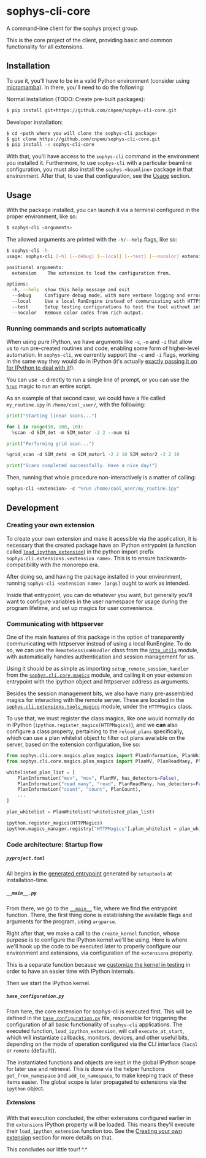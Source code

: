 # sophys-cli-core

A command-line client for the sophys project group.

This is the core project of the client, providing basic and common functionality for all extensions.

## Installation

To use it, you'll have to be in a valid Python environment (consider using [micromamba](https://mamba.readthedocs.io/en/latest/user_guide/micromamba.html)). In there, you'll need to do the following:

Normal installation (TODO: Create pre-built packages):

```bash
$ pip install git+https://github.com/cnpem/sophys-cli-core.git
```

Developer installation:

```bash
$ cd <path where you will clone the sophys-cli package>
$ git clone https://github.com/cnpem/sophys-cli-core.git
$ pip install -e sophys-cli-core
```

With that, you'll have access to the `sophys-cli` command in the environment you installed it. Furthermore, to use `sophys-cli` with a particular beamline configuration, you must also install the `sophys-<beamline>` package in that environment. After that, to use that configuration, see the [Usage](#usage) section.

## Usage

With the package installed, you can launch it via a terminal configured in the proper environment, like so:

```bash
$ sophys-cli <arguments>
```

The allowed arguments are printed with the `-h/--help` flags, like so:

```bash
$ sophys-cli -h
usage: sophys-cli [-h] [--debug] [--local] [--test] [--nocolor] extension

positional arguments:
  extension    The extension to load the configuration from.

options:
  -h, --help  show this help message and exit
  --debug     Configure debug mode, with more verbose logging and error messgaes.
  --local     Use a local RunEngine instead of communicating with HTTPServer.
  --test      Setup testing configurations to test the tool without interfering with production configured parameters.
  --nocolor   Remove color codes from rich output.
```

### Running commands and scripts automatically

When using pure IPython, we have arguments like `-c`, `-m` and `-i` that allow us to run pre-created routines and code, enabling some form of higher-level automation. In `sophys-cli`, we currently support the `-c` and `-i` flags, working in the same way they would do in IPython (it's actually [exactly passing it on for IPython to deal with it](https://github.com/cnpem/sophys-cli-core/blob/main/src/sophys/cli/core/__main__.py#L122)!).

You can use `-c` directly to run a single line of prompt, or you can use the [`%run`](https://ipython.readthedocs.io/en/stable/interactive/magics.html#magic-run) magic to run an entire script.

As an example of that second case, we could have a file called `my_routine.ipy` in `/home/cool_user/`, with the following:

```python
print("Starting linear scans...")

for i in range(10, 100, 10):
  %scan -d SIM_det -m SIM_motor -2 2 --num $i

print("Performing grid scan...")

%grid_scan -d SIM_det4 -m SIM_motor1 -2 2 10 SIM_motor2 -2 2 10

print("Scans completed successfully. Have a nice day!")
```

Then, running that whole procedure non-interactively is a matter of calling:

```bash
sophys-cli <extension> -c "%run /home/cool_user/my_routine.ipy"
```

## Development

### Creating your own extension

To create your own extension and make it acessible via the application, it is necessary that the created package have an IPython entrypoint (a function called [`load_ipython_extension`](https://ipython.readthedocs.io/en/stable/config/extensions/index.html#writing-extensions)) in the python import prefix `sophys.cli.extensions.<extension name>`. This is to ensure backwards-compatibility with the monorepo era.

After doing so, and having the package installed in your environment, running `sophys-cli <extension name> [args]` ought to work as intended.

Inside that entrypoint, you can do whatever you want, but generally you'll want to configure variables in the user namespace for usage during the program lifetime, and set up magics for user convenience.

### Communicating with httpserver

One of the main features of this package in the option of transparently communicating with httpserver instead of using a local RunEngine. To do so, we can use the `RemoteSessionHandler` class from the [`http_utils`](./src/sophys/cli/http_utils.py) module, with automatically handles authentication and session management for us.

Using it should be as simple as importing `setup_remote_session_handler` from the [`sophys.cli.core.magics`](./src/sophys/cli/core/magics/__init__.py) module, and calling it on your extension entrypoint with the ipython object and httpserver address as arguments.

Besides the session management bits, we also have many pre-assembled magics for interacting with the remote server. These are located in the [`sophys.cli.extensions.tools_magics`](./src/sophys/cli/core/magics/tools_magics.py) module, under the `HTTPMagics` class.

To use that, we must register the class magics, like one would normally do in IPython (`ipython.register_magics(HTTPMagics)`), and we **can** also configure a class property, pertaining to the `reload_plans` specifically, which can use a plan whitelist object to filter out plans available on the server, based on the extension configuration, like so:

```python
from sophys.cli.core.magics.plan_magics import PlanInformation, PlanWhitelist
from sophys.cli.core.magics.plan_magics import PlanMV, PlanReadMany, PlanCount

whitelisted_plan_list = [
    PlanInformation("mov", "mov", PlanMV, has_detectors=False),
    PlanInformation("read_many", "read", PlanReadMany, has_detectors=False),
    PlanInformation("count", "count", PlanCount),
    ...
]

plan_whitelist = PlanWhitelist(*whitelisted_plan_list)

ipython.register_magics(HTTPMagics)
ipython.magics_manager.registry["HTTPMagics"].plan_whitelist = plan_whitelist
```

### Code architecture: Startup flow

##### `pyproject.toml`

All begins in the [generated entrypoint](https://github.com/cnpem/sophys-cli-core/blob/678f686aea1c41f686c34792c7c344f5f10550fe/pyproject.toml#L44) generated by `setuptools` at installation-time.

##### `__main__.py`

From there, we go to the [`__main__`](./src/sophys/cli/core/__main__.py) file, where we find the entrypoint function. There, the first thing done is establishing the available flags and arguments for the program, using `argparse`.

Right after that, we make a call to the `create_kernel` function, whose purpose is to configure the IPython kernel we'll be using. Here is where we'll hook up the code to be executed later to properly configure our environment and extensions, via configuration of the `extensions` property.

This is a separate function because we [customize the kernel in testing](https://github.com/cnpem/sophys-cli-core/blob/678f686aea1c41f686c34792c7c344f5f10550fe/src/sophys/cli/core/test_utils/fixtures/kernel_mock.py#L30) in order to have an easier time with IPython internals.

Then we start the IPython kernel.

##### `base_configuration.py`

From here, the core extension for sophys-cli is executed first. This will be defined in the [`base_configuration.py`](./src/sophys/cli/core/base_configuration.py) file, responsible for triggering the configuration of all basic functionality of `sophys-cli` applications. The executed function, `load_ipython_extension`, will call `execute_at_start`, which will instantiate callbacks, monitors, devices, and other useful bits, depending on the mode of operation configured via the CLI interface (`local` or `remote` (default)).

The instantiated functions and objects are kept in the global IPython scope for later use and retrieval. This is done via the helper functions `get_from_namespace` and `add_to_namespace`, to make keeping track of these items easier. The global scope is later propagated to extensions via the `ipython` object.

##### Extensions

With that execution concluded, the other extensions configured earlier in the `extensions` IPython property will be loaded. This means they'll execute their `load_ipython_extension` function too. See the [Creating your own extension](#creating-your-own-extension) section for more details on that.

This concludes our little tour! ^.^
